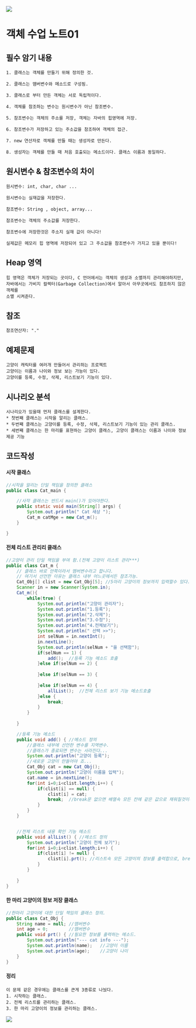 <img src="https://capsule-render.vercel.app/api?type=waving&color=0:ed9d0b,100:f94001&height=200&section=header&text=객체_01&fontSize=70" />

# 객체 수업 노트01
## 필수 암기 내용

    1. 클래스는 객체를 만들기 위해 정의한 것.

    2. 클래스는 맴버변수와 메소드로 구성됨.

    3. 클래스로 부터 만든 객체는 서로 독립적이다.
  
    4. 객체를 참조하는 변수는 원시변수가 아닌 참조변수.
   
    5. 참조변수는 객체의 주소를 저장, 객체는 자바의 힙영역에 저장.
   
    6. 참조변수가 저장하고 있는 주소값을 참조하여 객체의 접근.
    
    7. new 연산자로 객체를 만들 때는 생성자로 만든다.
    
    8. 생성자는 객체를 만들 때 처음 호출되는 메소드이다. 클래스 이름과 동일하다.

## 원시변수 & 참조변수의 차이
    원시변수: int, char, char ...

    원시변수는 실재값을 저장한다.

    참조변수: String , object, array...

    참조변수는 객체의 주소값를 저장한다.

    참조변수에 저장한것은 주소지 실재 값이 아니다!

    실제값은 메모리 힙 영역에 저장되어 있고 그 주소값을 참조변수가 가지고 있을 뿐이다!

## Heap 영역
    힙 영역은 객체가 저장되는 곳이다, C 언어에서는 객체의 생성과 소멸까지 관리해야하지만,
    자바에서는 가비지 컬렉터(Garbage Collection)에서 알아서 아무곳에서도 참조하지 않은 객체를
    소멸 시켜준다.

## 참조
    참조연산자: "."

## 예제문제
    고양이 캐릭터를 여러개 만들어서 관리하는 프로젝트
    고양이는 이름과 나이와 정보 보는 가능이 있다.
    고양이를 등록, 수정, 삭제, 리스트보기 기능이 있다.

## 시나리오 분석
    시나리오가 있을때 먼저 클래스를 설계한다.
    * 첫번째 클래스는 시작을 알리는 클래스.
    * 두번째 클래스는 고양이를 등록, 수정, 삭제, 리스트보기 기능이 있는 관리 클래스.
    * 세번째 클래스는 한 마리를 표현하는 고양이 클래스, 고양이 클래스는 이름과 나이와 정보제공 기능

## 코드작성

#### 시작 클래스
    
``` java
//시작을 알리는 단일 책임을 정의한 클래스
public class Cat_main {

    //사작 클래스는 반드시 main()가 있어야한다.
    public static void main(String[] args) {
        System.out.println(" Cat 새상 ");
        Cat_m catMge = new Cat_m();
    }

}
```

#### 전체 리스트 관리리 클래스

```java
//고양이 관리 단일 책임을 부여 함.(전체 고양이 리스트 관리***)
public class Cat_m {
	// 클래스 바로 안쪽이라서 멤버변수라고 합니다.
	// 여기서 선언한 이유는 클래스 내부 어느곳에서든 참조가능. 
	Cat_Obj[] clist = new Cat_Obj[5]; //5마리 고양이의 정보까지 입력할수 있다.
	Scanner in = new Scanner(System.in);
	Cat_m(){
		while(true) {
			System.out.println("고양이 관리자");
			System.out.println("1.등록");
			System.out.println("2.삭제");
			System.out.println("3.수정");
			System.out.println("4.전체보기");
			System.out.println(" 선택 >>");
			int selNum = in.nextInt();
			in.nextLine();
			System.out.println(selNum + "을 선택함");
			if(selNum == 1) {
				add();	//등록 기능 메소드 호출
			}else if(selNum == 2) {
				
			}else if(selNum == 3) {
				
			}else if(selNum == 4) {
				allList();	//전체 리스트 보기 기능 메소드호출
			}else {
				break;
			}
		}
		
	}

	//등록 기능 메소드
	public void add() {	//메소드 정의
		//클래스 내부에 선언한 변수를 지역변수.
		//클래스가 종료되면 변수는 사라진다...
		System.out.println("고양이 등록");
		//새로운 고양이 만들어야 죠...
		Cat_Obj cat = new Cat_Obj();
		System.out.println("고양이 이름을 입력");
		cat.name = in.nextLine();
		for(int i=0;i<clist.length;i++) {
			if(clist[i] == null) {
				clist[i] = cat;
				break;	//break문 없으면 배열속 모든 칸에 같은 값으로 채워질것이다.
			}
		}
	}


	//전체 리스트 내용 확인 기능 메소드
	public void allList() {	//메소드 정의
		System.out.println("고양이 전체 보기");
		for(int i=0;i<clist.length;i++) {
			if(clist[i] != null) {
				clist[i].prt();	//리스트속 모든 고양이의 정보를 출력합으로, break문을 사용할 필요없다.
			}
		}
		
	}
}
```

#### 한 마리 고양이의 정보 저장 클래스

```java
//한마리 고양이에 대한 단일 책임의 클래스 정의.
public class Cat_Obj {
	String name = null;	//맴버변수
	int age = 0;		//맴버변수
	public void prt() {	//필요한 정보를 출력하는 메소드.
		System.out.println("--- cat info ---");
		System.out.println(name);	//고양이 이름
		System.out.println(age);	//고양이 나이
	}
}
```

#### 정리

    이 문제 같은 경우에는 클래스를 큰게 3종류로 나눴다. 
    1. 시작하는 클래스.
    2. 전체 리스트를 관리하는 클래스.
    3. 한 마리 고양이의 정보를 관리하는 클래스.
<img src="https://capsule-render.vercel.app/api?type=waving&color=0:ed9d0b,100:f94001&height=100&section=footer&fontSize=70"/>
 













    

    
